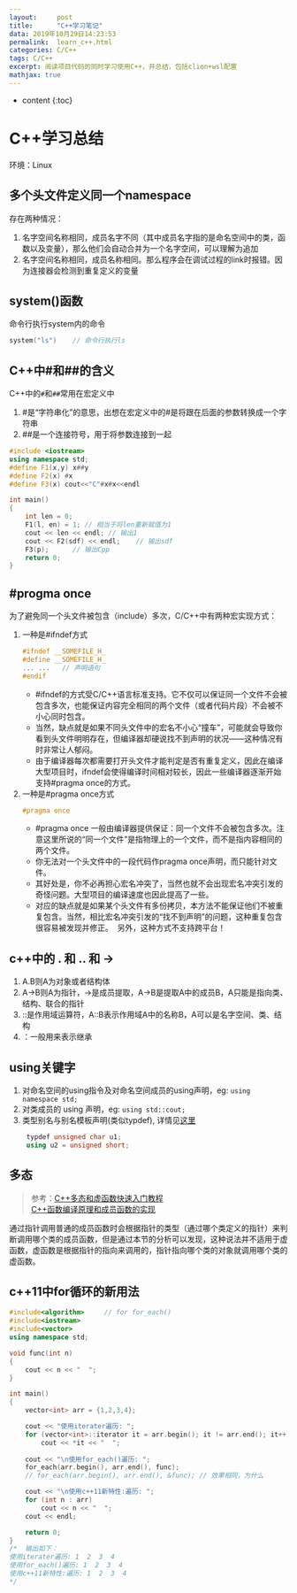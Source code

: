 ```yaml
---
layout:     post
title:      "C++学习笔记"
data: 2019年10月29日14:23:53
permalink:  learn_c++.html
categories: C/C++
tags: C/C++
excerpt: 阅读项目代码的同时学习使用C++，并总结，包括clion+wsl配置
mathjax: true
---
```

* content
{:toc}

# C++学习总结  
环境：Linux

## 多个头文件定义同一个namespace  
存在两种情况：  
 1. 名字空间名称相同，成员名字不同（其中成员名字指的是命名空间中的类，函数以及变量），那么他们会自动合并为一个名字空间，可以理解为追加   
 2. 名字空间名称相同，成员名称相同。那么程序会在调试过程的link时报错。因为连接器会检测到重复定义的变量  

## system()函数
命令行执行system内的命令  
```C++
system("ls")    // 命令行执行ls
```

## C++中#和##的含义
C++中的`#`和`##`常用在宏定义中  
1. #是“字符串化”的意思，出想在宏定义中的#是将跟在后面的参数转换成一个字符串  
2. ##是一个连接符号，用于将参数连接到一起  
```C++
#include <iostream>
using namespace std;
#define F1(x,y) x##y
#define F2(x) #x
#define F3(x) cout<<"C"#x#x<<endl

int main()
{
    int len = 0;
    F1(l, en) = 1; // 相当于将len重新赋值为1
    cout << len << endl; // 输出1
    cout << F2(sdf) << endl;    // 输出sdf
    F3(p);      // 输出Cpp
    return 0;
}
```

## #progma once
为了避免同一个头文件被包含（include）多次，C/C++中有两种宏实现方式：  
1. 一种是#ifndef方式  
   ```C++
   #ifndef __SOMEFILE_H_
   #define __SOMEFILE_H_
   ... ...   // 声明语句
   #endif
   ```
   - #ifndef的方式受C/C++语言标准支持。它不仅可以保证同一个文件不会被包含多次，也能保证内容完全相同的两个文件（或者代码片段）不会被不小心同时包含。  
   - 当然，缺点就是如果不同头文件中的宏名不小心“撞车”，可能就会导致你看到头文件明明存在，但编译器却硬说找不到声明的状况——这种情况有时非常让人郁闷。  
   - 由于编译器每次都需要打开头文件才能判定是否有重复定义，因此在编译大型项目时，ifndef会使得编译时间相对较长，因此一些编译器逐渐开始支持#pragma once的方式。
2. 一种是#pragma once方式  
   ```cpp
   #pragma once
   ```
    - #pragma once 一般由编译器提供保证：同一个文件不会被包含多次。注意这里所说的“同一个文件”是指物理上的一个文件，而不是指内容相同的两个文件。  
    - 你无法对一个头文件中的一段代码作pragma once声明，而只能针对文件。  
    - 其好处是，你不必再担心宏名冲突了，当然也就不会出现宏名冲突引发的奇怪问题。大型项目的编译速度也因此提高了一些。  
    - 对应的缺点就是如果某个头文件有多份拷贝，本方法不能保证他们不被重复包含。当然，相比宏名冲突引发的“找不到声明”的问题，这种重复包含很容易被发现并修正。  
    另外，这种方式不支持跨平台！

## c++中的 . 和 .. 和 ->
1. A.B则A为对象或者结构体
2. A->B则A为指针，->是成员提取，A->B是提取A中的成员B，A只能是指向类、结构、联合的指针  
3. ::是作用域运算符，A::B表示作用域A中的名称B，A可以是名字空间、类、结构
4. ：一般用来表示继承

## using关键字
1. 对命名空间的using指令及对命名空间成员的using声明，eg: `using namespace std;`  
2. 对类成员的 using 声明，eg: `using std::cout;`  
3. 类型别名与别名模板声明(类似typdef), 详情见[这里](https://zh.cppreference.com/w/cpp/language/type_alias)
   ```cpp
    typdef unsigned char u1;
    using u2 = unsigned short;
   ```

## 多态  
> 参考：[C++多态和虚函数快速入门教程](http://c.biancheng.net/view/2294.html)  
[C++函数编译原理和成员函数的实现](http://c.biancheng.net/view/vip_2220.html)  

通过指针调用普通的成员函数时会根据指针的类型（通过哪个类定义的指针）来判断调用哪个类的成员函数，但是通过本节的分析可以发现，这种说法并不适用于虚函数，虚函数是根据指针的指向来调用的，指针指向哪个类的对象就调用哪个类的虚函数。

## c++11中for循环的新用法  
```cpp
#include<algorithm>     // for for_each()
#include<iostream>
#include<vector>
using namespace std;

void func(int n)
{
    cout << n << "  ";
}

int main()
{
    vector<int> arr = {1,2,3,4};

    cout << "使用iterater遍历: ";
    for (vector<int>::iterator it = arr.begin(); it != arr.end(); it++)
        cout << *it << "  ";
    
    cout << "\n使用for_each()遍历: ";
    for_each(arr.begin(), arr.end(), func);
    // for_each(arr.begin(), arr.end(), &func); // 效果相同，为什么

    cout << "\n使用c++11新特性:遍历: ";
    for (int n : arr)
        cout << n << "  ";
    cout << endl;

    return 0;
}
/*  输出如下：
使用iterater遍历: 1  2  3  4  
使用for_each()遍历: 1  2  3  4  
使用c++11新特性:遍历: 1  2  3  4 
*/
```

